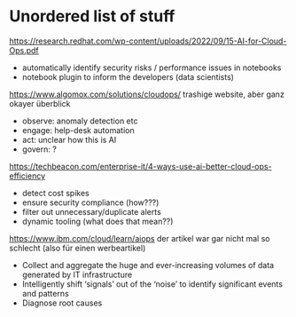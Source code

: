 # Unordered list of stuff

https://research.redhat.com/wp-content/uploads/2022/09/15-AI-for-Cloud-Ops.pdf
* automatically identify security risks / performance issues in notebooks
* notebook plugin to inform the developers (data scientists)

https://www.algomox.com/solutions/cloudops/
trashige website, aber ganz okayer überblick
* observe: anomaly detection etc
* engage: help-desk automation
* act: unclear how this is AI
* govern: ?

https://techbeacon.com/enterprise-it/4-ways-use-ai-better-cloud-ops-efficiency
* detect cost spikes
* ensure security compliance (how???)
* filter out unnecessary/duplicate alerts
* dynamic tooling (what does that mean??)

https://www.ibm.com/cloud/learn/aiops
der artikel war gar nicht mal so schlecht (also für einen werbeartikel)
* Collect and aggregate the huge and ever-increasing volumes of data generated by IT infrastructure
* Intelligently shift ‘signals’ out of the ‘noise’ to identify significant events and patterns
* Diagnose root causes 
